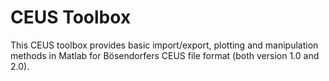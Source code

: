 # CEUS Toolbox 
This CEUS toolbox provides basic import/export, plotting and manipulation methods in Matlab for Bösendorfers CEUS file format (both version 1.0 and 2.0).

